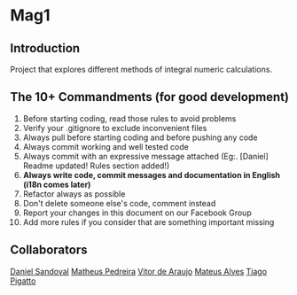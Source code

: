# Mag1

## Introduction
Project that explores different methods of integral numeric calculations.


## The 10+ Commandments (for good development)
  1. Before starting coding, read those rules to avoid problems
  2. Verify your .gitignore to exclude inconvenient files
  3. Always pull before starting coding and before pushing any code
  4. Always commit working and well tested code
  5. Always commit with an expressive message attached
      (Eg:. [Daniel] Readme updated! Rules section added!)
  6. **Always write code, commit messages and documentation in English (i18n comes later)**
  7. Refactor always as possible
  8. Don't delete someone else's code, comment instead
  9. Report your changes in this document on our Facebook Group
  10. Add more rules if you consider that are something important missing

## Collaborators
[Daniel Sandoval](https://www.facebook.com/sandoval1992)
[Matheus Pedreira](http://www.facebook.com/fraps.m)
[Vitor de Araujo](http://www.facebook.com/vitor.wx3)
[Mateus Alves](http://www.facebook.com/mateus.alves.39)
[Tiago Pigatto](http://www.facebook.com/tiago.pigatto.3)
